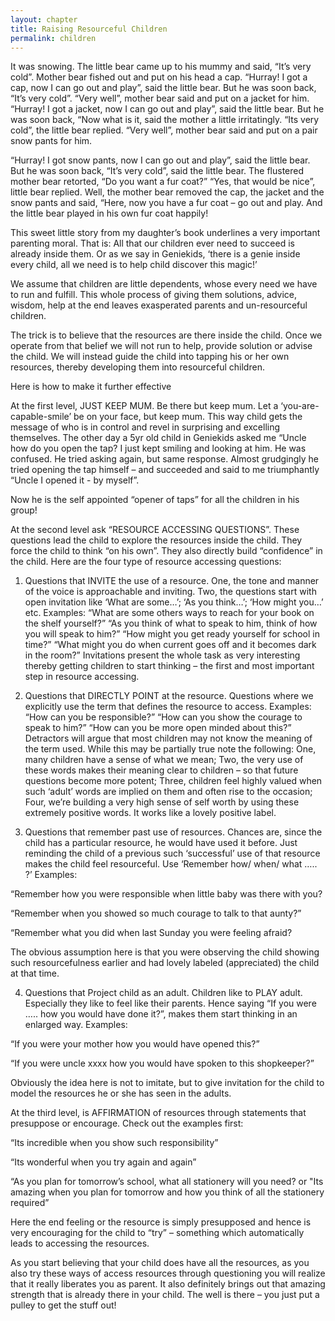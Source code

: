 ```yaml
---
layout: chapter
title: Raising Resourceful Children
permalink: children
---
```


It was snowing. The little bear came up to his mummy and said, “It’s very cold”. Mother bear fished out and put on his head a cap. “Hurray! I got a cap, now I can go out and play”, said the little bear. But he was soon back, “It’s very cold”. “Very well”, mother bear said and put on a jacket for him. “Hurray! I got a jacket, now I can go out and play”, said the little bear. But he was soon back, “Now what is it, said the mother a little irritatingly. “Its very cold”, the little bear replied. “Very well”, mother bear said and put on a pair snow pants for him.

“Hurray! I got snow pants, now I can go out and play”, said the little bear. But he was soon back, “It’s very cold”, said the little bear. The flustered mother bear retorted, “Do you want a fur coat?” “Yes, that would be nice”, little bear replied. Well, the mother bear removed the cap, the jacket and the snow pants and said, “Here, now you have a fur coat – go out and play. And the little bear played in his own fur coat happily!

This sweet little story from my daughter’s book underlines a very important parenting moral. That is: All that our children ever need to succeed is already inside them. Or as we say in Geniekids, ‘there is a genie inside every child, all we need is to help child discover this magic!’

We assume that children are little dependents, whose every need we have to run and fulfill. This whole process of giving them solutions, advice, wisdom, help at the end leaves exasperated parents and un-resourceful children.

The trick is to believe that the resources are there inside the child. Once we operate from that belief we will not run to help, provide solution or advise the child. We will instead guide the child into tapping his or her own resources, thereby developing them into resourceful children.

Here is how to make it further effective

At the first level, JUST KEEP MUM. Be there but keep mum. Let a ‘you-are-capable-smile’ be on your face, but keep mum. This way child gets the message of who is in control and revel in surprising and excelling themselves. The other day a 5yr old child in Geniekids asked me “Uncle how do you open the tap? I just kept smiling and looking at him. He was confused. He tried asking again, but same response. Almost grudgingly he tried opening the tap himself – and succeeded and said to me triumphantly “Uncle I opened it - by myself”.

Now he is the self appointed “opener of taps” for all the children in his group!

At the second level ask “RESOURCE ACCESSING QUESTIONS”. These questions lead the child to explore the resources inside the child. They force the child to think “on his own”. They also directly build “confidence” in the child. Here are the four type of resource accessing questions:

1. Questions that INVITE the use of a resource. One, the tone and manner of the voice is approachable and inviting. Two, the questions start with open invitation like ‘What are some…’; ‘As you think…’; ‘How might you…’ etc. Examples: “What are some others ways to reach for your book on the shelf yourself?” “As you think of what to speak to him, think of how you will speak to him?” “How might you get ready yourself for school in time?” “What might you do when current goes off and it becomes dark in the room?” Invitations present the whole task as very interesting thereby getting children to start thinking – the first and most important step in resource accessing. 

2. Questions that DIRECTLY POINT at the resource. Questions where we explicitly use the term that defines the resource to access. Examples: “How can you be responsible?” “How can you show the courage to speak to him?” “How can you be more open minded about this?” Detractors will argue that most children may not know the meaning of the term used. While this may be partially true note the following: One, many children have a sense of what we mean; Two, the very use of these words makes their meaning clear to children – so that future questions become more potent; Three, children feel highly valued when such ‘adult’ words are implied on them and often rise to the occasion; Four, we’re building a very high sense of self worth by using these extremely positive words. It works like a lovely positive label. 

3. Questions that remember past use of resources. Chances are, since the child has a particular resource, he would have used it before. Just reminding the child of a previous such ‘successful’ use of that resource makes the child feel resourceful. Use ‘Remember how/ when/ what ….. ?’ Examples:

“Remember how you were responsible when little baby was there with you?

“Remember when you showed so much courage to talk to that aunty?”

“Remember what you did when last Sunday you were feeling afraid?

The obvious assumption here is that you were observing the child showing such resourcefulness earlier and had lovely labeled (appreciated) the child at that time. 

4. Questions that Project child as an adult. Children like to PLAY adult. Especially they like to feel like their parents. Hence saying “If you were ….. how you would have done it?”, makes them start thinking in an enlarged way. Examples:

“If you were your mother how you would have opened this?”

“If you were uncle xxxx how you would have spoken to this shopkeeper?”

Obviously the idea here is not to imitate, but to give invitation for the child to model the resources he or she has seen in the adults.

At the third level, is AFFIRMATION of resources through statements that presuppose or encourage. Check out the examples first:

“Its incredible when you show such responsibility”

“Its wonderful when you try again and again”

“As you plan for tomorrow’s school, what all stationery will you need? or "Its amazing when you plan for tomorrow and how you think of all the stationery required”

Here the end feeling or the resource is simply presupposed and hence is very encouraging for the child to “try” – something which automatically leads to accessing the resources.

As you start believing that your child does have all the resources, as you also try these ways of access resources through questioning you will realize that it really liberates you as parent. It also definitely brings out that amazing strength that is already there in your child. The well is there – you just put a pulley to get the stuff out!

 